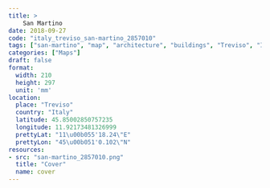 ```yaml
---
title: > 
    San Martino
date: 2018-09-27
code: "italy_treviso_san-martino_2857010"
tags: ["san-martino", "map", "architecture", "buildings", "Treviso", "Italy"]
categories: ["Maps"]
draft: false
format:
  width: 210
  height: 297
  unit: 'mm'
location:
  place: "Treviso"
  country: "Italy"
  latitude: 45.85002850757235
  longitude: 11.92173481326999
  prettyLat: "11\u00b055'18.24\"E"
  prettyLon: "45\u00b051'0.102\"N"
resources:
- src: "san-martino_2857010.png"
  title: "Cover"
  name: cover
---
```

